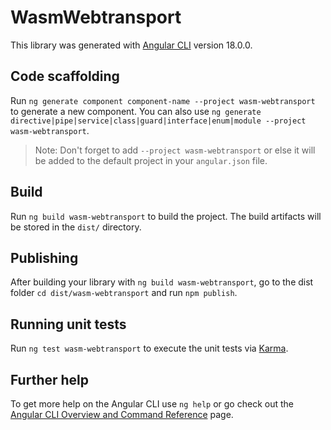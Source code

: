 # WasmWebtransport

This library was generated with [Angular CLI](https://github.com/angular/angular-cli) version 18.0.0.

## Code scaffolding

Run `ng generate component component-name --project wasm-webtransport` to generate a new component. You can also use `ng generate directive|pipe|service|class|guard|interface|enum|module --project wasm-webtransport`.
> Note: Don't forget to add `--project wasm-webtransport` or else it will be added to the default project in your `angular.json` file. 

## Build

Run `ng build wasm-webtransport` to build the project. The build artifacts will be stored in the `dist/` directory.

## Publishing

After building your library with `ng build wasm-webtransport`, go to the dist folder `cd dist/wasm-webtransport` and run `npm publish`.

## Running unit tests

Run `ng test wasm-webtransport` to execute the unit tests via [Karma](https://karma-runner.github.io).

## Further help

To get more help on the Angular CLI use `ng help` or go check out the [Angular CLI Overview and Command Reference](https://angular.dev/tools/cli) page.
